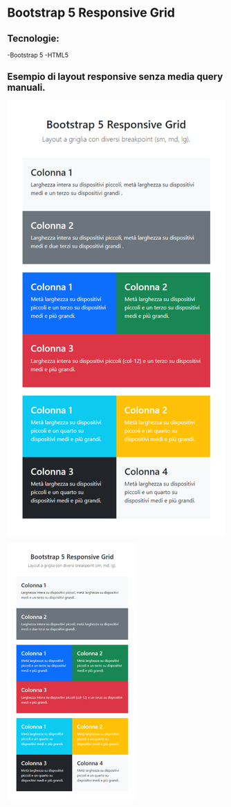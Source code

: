 # Bootstrap 5 Responsive Grid

## Tecnologie:
-Bootstrap 5
-HTML5

## Esempio di layout responsive senza media query manuali.
![Layout s](mobile.png)

<img src="mobile.png" alt="layout s" width="300">

